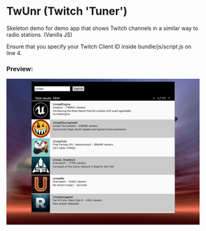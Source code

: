 # TwUnr (Twitch 'Tuner')
Skeleton demo for demo app that shows Twitch channels in a similar way to radio stations.  (Vanilla JS)

Ensure that you specify your Twitch Client ID inside bundle/js/script.js on line 4.

### Preview:
![Preview Screenshot](docs/preview.jpg)
